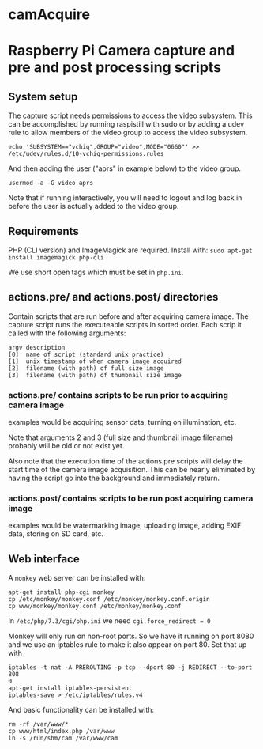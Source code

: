 # camAcquire
# Raspberry Pi Camera capture and pre and post processing scripts

## System setup

The capture script needs permissions to access the video subsystem. This can be accomplished by running raspistill with sudo or by adding a udev rule to
allow members of the video group to access the video subsystem. 
```
echo 'SUBSYSTEM=="vchiq",GROUP="video",MODE="0660"' >> /etc/udev/rules.d/10-vchiq-permissions.rules
```

And then adding the user ("aprs" in example below) to the video group.
```
usermod -a -G video aprs
```

Note that if running interactively, you will need to logout and log back in before the user is actually added to the video group.

## Requirements

PHP (CLI version) and ImageMagick are required. Install with:
`sudo apt-get install imagemagick php-cli`

We use short open tags which must be set in `php.ini`.

## actions.pre/ and actions.post/ directories

Contain scripts that are run before and after acquiring camera image. The capture script runs the executeable scripts in sorted order. Each scrip it called with the following arguments:

```
argv description
[0]  name of script (standard unix practice)
[1]  unix timestamp of when camera image acquired
[2]  filename (with path) of full size image
[3]  filename (with path) of thumbnail size image
```

### actions.pre/ contains scripts to be run prior to acquiring camera image

examples would be acquiring sensor data, turning on illumination, etc. 

Note that arguments 2 and 3 (full size and thumbnail image filename) probably will be old or not exist yet. 

Also note that the execution time of the actions.pre scripts will delay the start time of the camera image acquisition. This can be nearly eliminated by having the script go into the background and immediately return.

### actions.post/ contains scripts to be run post acquiring camera image

examples would be watermarking image, uploading image, adding EXIF data,
storing on SD card, etc.


## Web interface
A `monkey` web server can be installed with:

```
apt-get install php-cgi monkey
cp /etc/monkey/monkey.conf /etc/monkey/monkey.conf.origin
cp www/monkey/monkey.conf /etc/monkey/monkey.conf
```
In `/etc/php/7.3/cgi/php.ini` we need `cgi.force_redirect = 0`

Monkey will only run on non-root ports. So we have it running on port 8080 and we use an iptables rule to make it also appear on port 80. Set that up with
```
iptables -t nat -A PREROUTING -p tcp --dport 80 -j REDIRECT --to-port 808
0
apt-get install iptables-persistent
iptables-save > /etc/iptables/rules.v4
```

And basic functionality can be installed with:
```
rm -rf /var/www/*
cp www/html/index.php /var/www
ln -s /run/shm/cam /var/www/cam

